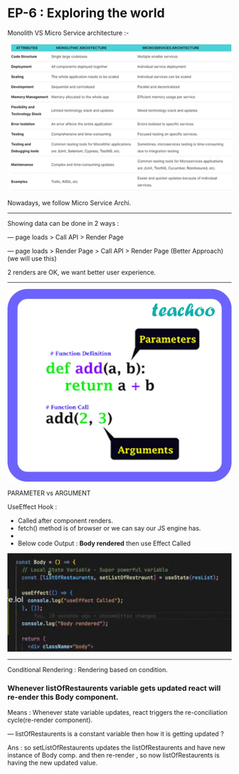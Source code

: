 # EP-6 : Exploring the world

Monolith VS Micro Service architecture :-

![alt text](notesImages/image.png)

Nowadays, we follow Micro Service Archi.

---

Showing data can be done in 2 ways :

— page loads > Call API > Render Page

— page loads > Render Page > Call API > Render Page (Better Approach) (we will use this)

2 renders are OK, we want better user experience.

---

![alt text](notesImages/image-2.png)

PARAMETER vs ARGUMENT

UseEffect Hook :

- Called after component renders.
- fetch() method is of browser or we can say our JS engine has.
-
- Below code Output : **Body rendered** then use Effect Called

![alt text](notesImages/image-3.png)

---

Conditional Rendering : Rendering based on condition.

### **Whenever listOfRestaurents variable gets updated react will re-ender this Body component.**

Means : Whenever state variable updates, react triggers the re-conciliation cycle(re-render component).

— listOfRestaurents is a constant variable then how it is getting updated ?

Ans : so setListOfRestaurents updates the listOfRestaurents and have new instance of Body comp. and then re-render , so now listOfRestaurents is having the new updated value.
